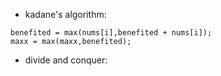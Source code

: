 + kadane's algorithm:
```
benefited = max(nums[i],benefited + nums[i]);
maxx = max(maxx,benefited);
```
+ divide and conquer:





